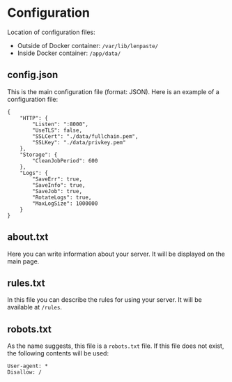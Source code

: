 # Configuration
Location of configuration files:
- Outside of Docker container: `/var/lib/lenpaste/`
- Inside Docker container: `/app/data/`

## config.json
This is the main configuration file (format: JSON).
Here is an example of a configuration file:

```
{
	"HTTP": {
		"Listen": ":8000",
		"UseTLS": false,
		"SSLCert": "./data/fullchain.pem",
		"SSLKey": "./data/privkey.pem"
	},
	"Storage": {
		"CleanJobPeriod": 600
	},
	"Logs": {
		"SaveErr": true,
		"SaveInfo": true,
		"SaveJob": true,
		"RotateLogs": true,
		"MaxLogSize": 1000000
	}
}
```

## about.txt
Here you can write information about your server.
It will be displayed on the main page.

## rules.txt
In this file you can describe the rules for using your server.
It will be available at `/rules`.

## robots.txt
As the name suggests, this file is a `robots.txt` file.
If this file does not exist, the following contents will be used:

```
User-agent: *
Disallow: /
```
